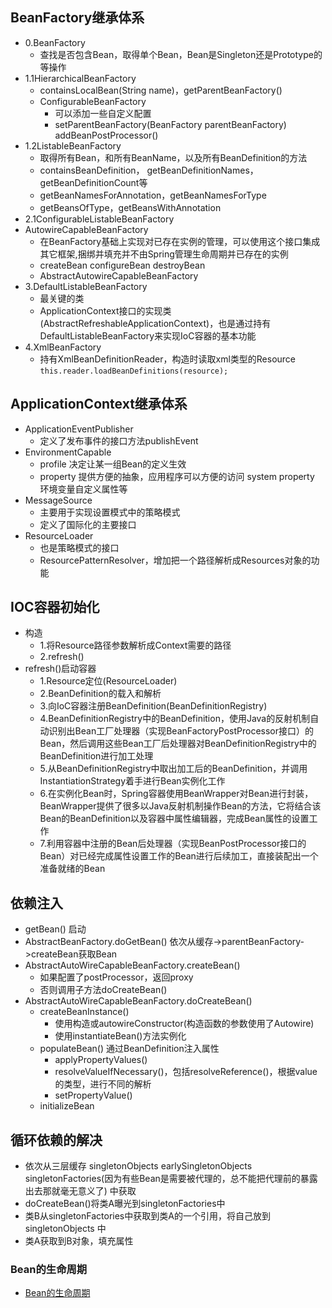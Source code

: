 ## BeanFactory继承体系
- 0.BeanFactory
  - 查找是否包含Bean，取得单个Bean，Bean是Singleton还是Prototype的等操作
- 1.1HierarchicalBeanFactory
  - containsLocalBean(String name)，getParentBeanFactory()
  - ConfigurableBeanFactory
    - 可以添加一些自定义配置
    - setParentBeanFactory(BeanFactory parentBeanFactory) addBeanPostProcessor()
- 1.2ListableBeanFactory
  - 取得所有Bean，和所有BeanName，以及所有BeanDefinition的方法
  - containsBeanDefinition， getBeanDefinitionNames， getBeanDefinitionCount等
  - getBeanNamesForAnnotation，getBeanNamesForType
  - getBeansOfType，getBeansWithAnnotation
- 2.1ConfigurableListableBeanFactory
- AutowireCapableBeanFactory
  - 在BeanFactory基础上实现对已存在实例的管理，可以使用这个接口集成其它框架,捆绑并填充并不由Spring管理生命周期并已存在的实例
  - createBean configureBean destroyBean
  - AbstractAutowireCapableBeanFactory
- 3.DefaultListableBeanFactory
  - 最关键的类
  - ApplicationContext接口的实现类(AbstractRefreshableApplicationContext)，也是通过持有DefaultListableBeanFactory来实现IoC容器的基本功能
- 4.XmlBeanFactory
  - 持有XmlBeanDefinitionReader，构造时读取xml类型的Resource `this.reader.loadBeanDefinitions(resource);`
  
## ApplicationContext继承体系
- ApplicationEventPublisher
  - 定义了发布事件的接口方法publishEvent
- EnvironmentCapable
  - profile 决定让某一组Bean的定义生效
  - property 提供方便的抽象，应用程序可以方便的访问 system property 环境变量自定义属性等
- MessageSource
  - 主要用于实现设置模式中的策略模式
  - 定义了国际化的主要接口
- ResourceLoader
  - 也是策略模式的接口
  - ResourcePatternResolver，增加把一个路径解析成Resources对象的功能
  
## IOC容器初始化
- 构造
  - 1.将Resource路径参数解析成Context需要的路径
  - 2.refresh()
- refresh()启动容器
  - 1.Resource定位(ResourceLoader)
  - 2.BeanDefinition的载入和解析
  - 3.向IoC容器注册BeanDefinition(BeanDefinitionRegistry)
  - 4.BeanDefinitionRegistry中的BeanDefinition，使用Java的反射机制自动识别出Bean工厂处理器（实现BeanFactoryPostProcessor接口）的Bean，然后调用这些Bean工厂后处理器对BeanDefinitionRegistry中的BeanDefinition进行加工处理
  - 5.从BeanDefinitionRegistry中取出加工后的BeanDefinition，并调用InstantiationStrategy着手进行Bean实例化工作
  - 6.在实例化Bean时，Spring容器使用BeanWrapper对Bean进行封装，BeanWrapper提供了很多以Java反射机制操作Bean的方法，它将结合该Bean的BeanDefinition以及容器中属性编辑器，完成Bean属性的设置工作
  - 7.利用容器中注册的Bean后处理器（实现BeanPostProcessor接口的Bean）对已经完成属性设置工作的Bean进行后续加工，直接装配出一个准备就绪的Bean

## 依赖注入
- getBean() 启动
- AbstractBeanFactory.doGetBean() 依次从缓存->parentBeanFactory->createBean获取Bean
- AbstractAutoWireCapableBeanFactory.createBean()
  - 如果配置了postProcessor，返回proxy
  - 否则调用子方法doCreateBean()
- AbstractAutoWireCapableBeanFactory.doCreateBean()
  - createBeanInstance()
    - 使用构造或autowireConstructor(构造函数的参数使用了Autowire)
    - 使用instantiateBean()方法实例化
  - populateBean() 通过BeanDefinition注入属性
    - applyPropertyValues()
    - resolveValueIfNecessary()，包括resolveReference()，根据value的类型，进行不同的解析
    - setPropertyValue()
  - initializeBean
  
## 循环依赖的解决
- 依次从三层缓存 singletonObjects earlySingletonObjects singletonFactories(因为有些Bean是需要被代理的，总不能把代理前的暴露出去那就毫无意义了) 中获取
- doCreateBean()将类A曝光到singletonFactories中
- 类B从singletonFactories中获取到类A的一个引用，将自己放到 singletonObjects 中
- 类A获取到B对象，填充属性


### Bean的生命周期
- [Bean的生命周期](https://blog.csdn.net/hotdust/article/details/53485770)
